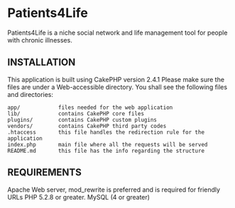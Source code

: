 Patients4Life
==========================================================

Patients4Life is a niche social network and life management tool 
for people with chronic illnesses.

INSTALLATION
------------
This application is built using CakePHP version 2.4.1
Please make sure the files are under a Web-accessible
directory. You shall see the following files and directories:

      
	app/			files needed for the web application
	lib/			contains CakePHP core files
	plugins/		contains CakePHP custom plugins
	vendors/		contains CakePHP third party codes
	.htaccess		this file handles the redirection rule for the application
	index.php		main file where all the requests will be served
	README.md		this file has the info regarding the structure

REQUIREMENTS
------------

Apache Web server, mod_rewrite is preferred and is required for friendly URLs
PHP 5.2.8 or greater.
MySQL (4 or greater)
